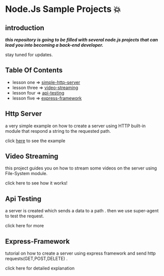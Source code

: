 # Node.Js Sample Projects :collision:

## introduction

***this repository is going to be filled with several node.js projects that can lead you into becoming a back-end developer.***

stay tuned for updates.

## Table Of Contents
   - lesson one => [simple-http-server](https://github.com/amiryeg1/nodejs-lessons/tree/master/L1-simple-http-server)
   - lesson three => [video-streaming](https://github.com/amiryeg1/nodejs-lessons/tree/master/L3-video-streaming)
   - lesson four => [api-testing](https://github.com/amiryeg1/nodejs-lessons/tree/master/L4-api-testing)
   - lesson five => [express-framework](https://github.com/amiryeg1/nodejs-lessons/tree/master/L5-express-framework)

## Http Server
a very simple example on how to create a server using HTTP built-in module that respond a string to the requested path.

click [here](https://github.com/amiryeg1/nodejs-lessons/blob/master/L1-simple-http-server/README.md) to see the example

## Video Streaming
 this project guides you on how to stream some videos on the server using File-System module.
 
 click here to see how it works!
 
## Api Testing 
a server is created which sends a data to a path . then we use super-agent to test the request.

click here for more 
## Express-Framework
tutorial on how to create a server using express framework and send http requests(GET,POST,DELETE) .

click here for detailed explanation

